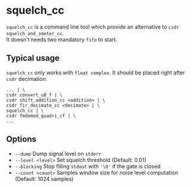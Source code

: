 squelch_cc
====

`squelch_cc` is a command line tool which provide an alternative to `csdr squelch_and_smeter_cc`.  
It doesn't needs two mandatory `fifo` to start.

Typical usage
-------------

`squelch_cc` only works with `float complex`. It should be placed right after `csdr` decimation:
```
... | \
csdr convert_u8_f | \
csdr shift_addition_cc <addition> | \
csdr fir_decimate_cc <decimate> | \
squelch_cc | \
csdr fmdemod_quadri_cf | \
...
```

Options
-------

* `--dump` Dump signal level on `stderr`  
* `--level <level>` Set squelch threshold  (Default: 0.01)
* `--blocking` Stop filling `stdout` with `'\0'` if the gate is closed
* `--count <count>` Samples window size for noise level computation (Default: 1024 samples)
